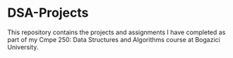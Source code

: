 # DSA-Projects
This repository contains the projects and assignments I have completed as part of my Cmpe 250: Data Structures and Algorithms course at Bogazici University.
